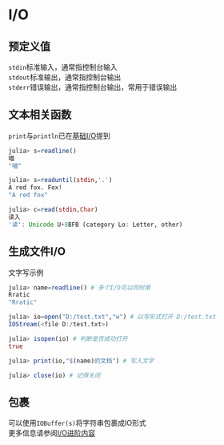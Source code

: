 # I/O
## 预定义值
`stdin`标准输入，通常指控制台输入\
`stdout`标准输出，通常指控制台输出\
`stderr`错误输出，通常指控制台输出，常用于错误输出

## 文本相关函数
`print`与`println`已在[基础I/O](basicio.md)提到
```jl
julia> s=readline()
喵
"喵"

julia> s=readuntil(stdin,'.')
A red fox. Fox!
"A red fox"

julia> c=read(stdin,Char)
读入
'读': Unicode U+8BFB (category Lo: Letter, other)
```

## 生成文件I/O
文字写示例
```jl
julia> name=readline() # 多个I/O可以同时用
Rratic
"Rratic"

julia> io=open("D:/test.txt","w") # 以写形式打开 D:/test.txt
IOStream(<file D:/test.txt>)

julia> isopen(io) # 判断是否成功打开
true

julia> print(io,"$(name)的文档") # 写入文字

julia> close(io) # 记得关闭
```

## 包裹
可以使用`IOBuffer(s)`将字符串包裹成IO形式\
更多信息请参阅[I/O进阶内容](../advanced/io.md)
